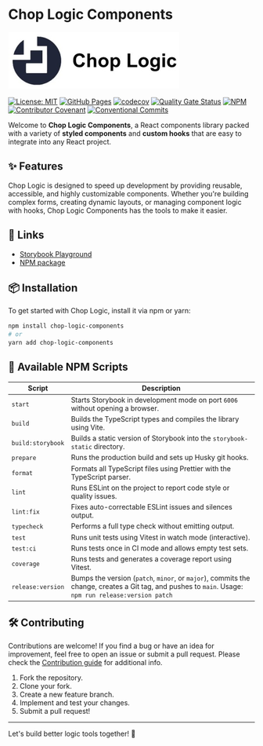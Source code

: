 # Chop Logic Components

![Chop Logic](public/logo.jpeg)

[![License: MIT](https://img.shields.io/badge/License-MIT-yellow.svg)](https://opensource.org/licenses/MIT)
[![GitHub Pages](https://github.com/ChopLogic/chop-logic-components/actions/workflows/github-pages.yml/badge.svg)](https://github.com/ChopLogic/chop-logic-components/actions/workflows/github-pages.yml)
[![codecov](https://codecov.io/gh/ChopLogic/chop-logic-components/graph/badge.svg?token=0M1IKB16FN)](https://codecov.io/gh/ChopLogic/chop-logic-components)
[![Quality Gate Status](https://sonarcloud.io/api/project_badges/measure?project=ChopLogic_chop-logic-components&metric=alert_status)](https://sonarcloud.io/summary/new_code?id=ChopLogic_chop-logic-components)
[![NPM](https://github.com/ChopLogic/chop-logic-components/actions/workflows/npm.yml/badge.svg)](https://github.com/ChopLogic/chop-logic-components/actions/workflows/npm.yml)
[![Contributor Covenant](https://img.shields.io/badge/Contributor%20Covenant-2.1-4baaaa.svg)](CODE_OF_CONDUCT.md)
[![Conventional Commits](https://img.shields.io/badge/Conventional%20Commits-1.0.0-%23FE5196?logo=conventionalcommits&logoColor=white)](https://conventionalcommits.org)

Welcome to **Chop Logic Components**, a React components library packed with a variety of **styled
components** and **custom hooks** that are easy to integrate into any React project.

## ✨ Features

Chop Logic is designed to speed up development by providing reusable, accessible, and highly customizable components.
Whether you're building complex forms, creating dynamic layouts, or managing component logic with hooks, Chop Logic
Components has the tools to make it easier.

## 🔗 Links

- [Storybook Playground](https://savourygin.github.io/chop-logic-components)
- [NPM package](https://www.npmjs.com/package/chop-logic-components)

## 📦 Installation

To get started with Chop Logic, install it via npm or yarn:

```bash
npm install chop-logic-components
# or
yarn add chop-logic-components
```

## 📜 Available NPM Scripts

| Script            | Description                                                                                                                                           |
| ----------------- | ----------------------------------------------------------------------------------------------------------------------------------------------------- |
| `start`           | Starts Storybook in development mode on port `6006` without opening a browser.                                                                        |
| `build`           | Builds the TypeScript types and compiles the library using Vite.                                                                                      |
| `build:storybook` | Builds a static version of Storybook into the `storybook-static` directory.                                                                           |
| `prepare`         | Runs the production build and sets up Husky git hooks.                                                                                                |
| `format`          | Formats all TypeScript files using Prettier with the TypeScript parser.                                                                               |
| `lint`            | Runs ESLint on the project to report code style or quality issues.                                                                                    |
| `lint:fix`        | Fixes auto-correctable ESLint issues and silences output.                                                                                             |
| `typecheck`       | Performs a full type check without emitting output.                                                                                                   |
| `test`            | Runs unit tests using Vitest in watch mode (interactive).                                                                                             |
| `test:ci`         | Runs tests once in CI mode and allows empty test sets.                                                                                                |
| `coverage`        | Runs tests and generates a coverage report using Vitest.                                                                                              |
| `release:version` | Bumps the version (`patch`, `minor`, or `major`), commits the change, creates a Git tag, and pushes to `main`. Usage: `npm run release:version patch` |

## 🛠 Contributing

Contributions are welcome! If you find a bug or have an idea for improvement, feel free to open an issue or submit a
pull request. Please check the [Contribution guide](CONTRIBUTING.md) for additional info.

1. Fork the repository.
2. Clone your fork.
3. Create a new feature branch.
4. Implement and test your changes.
5. Submit a pull request!

---

Let's build better logic tools together! 🚀

